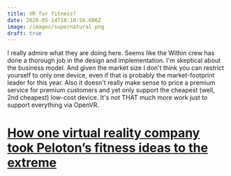 ```yaml
---
title: VR for fitness?
date: 2020-05-14T18:10:56.606Z
image: /images/supernatural.png
draft: true
---
```

I really admire what they are doing here. Seems like the Within crew has done a thorough job in the design and implementation. I'm skeptical about the business model. And given the market size I don't think you can restrict yourself to only one device, even if that is probably the market-footprint leader for this year. Also it doesn't really make sense to price a premium service for premium customers and yet only support the cheapest (well, 2nd cheapest) low-cost device. It's not THAT much more work just to support everything via OpenVR.[](https://www.protocol.com/vr-exercise-within-supernatural)

# [How one virtual reality company took Peloton’s fitness ideas to the extreme](https://www.protocol.com/vr-exercise-within-supernatural)